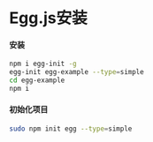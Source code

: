 # Egg.js安装

#### 安装

```bash
npm i egg-init -g
egg-init egg-example --type=simple
cd egg-example
npm i
```

#### 初始化项目

```bash
sudo npm init egg --type=simple
```

